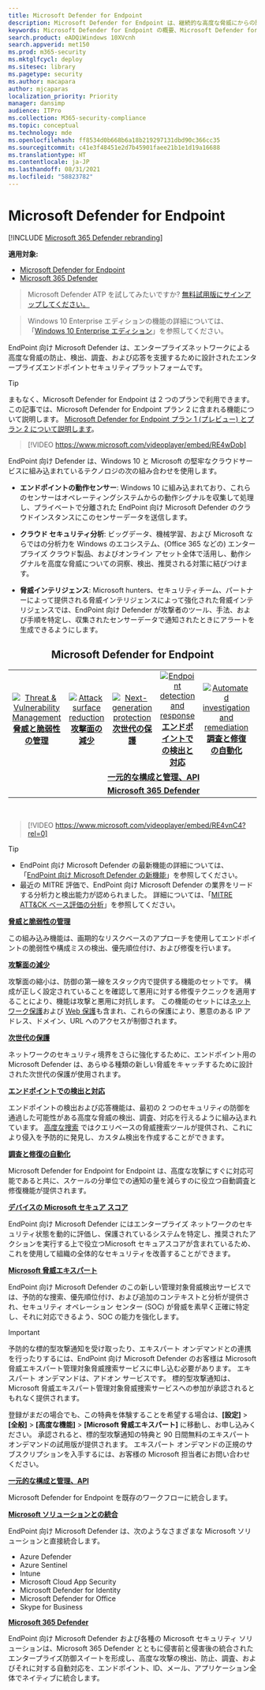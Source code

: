 ```yaml
---
title: Microsoft Defender for Endpoint
description: Microsoft Defender for Endpoint は、継続的な高度な脅威にからの防御に役立つエンタープライズ エンドポイントセキュリティ プラットフォームです。
keywords: Microsoft Defender for Endpoint の概要、Microsoft Defender for Endpoint の概要、サイバーセキュリティ、継続的な高度な脅威、エンタープライズ セキュリティ、コンピューター動作センサー、クラウド セキュリティ、分析、脅威インテリジェンス、攻撃面の縮小、次世代の保護、調査と修復の自動化、Microsoft 脅威エキスパート、セキュア スコア、高度な捜索、Microsoft 365 Defender、サイバー脅威の捜索
search.product: eADQiWindows 10XVcnh
search.appverid: met150
ms.prod: m365-security
ms.mktglfcycl: deploy
ms.sitesec: library
ms.pagetype: security
ms.author: macapara
author: mjcaparas
localization_priority: Priority
manager: dansimp
audience: ITPro
ms.collection: M365-security-compliance
ms.topic: conceptual
ms.technology: mde
ms.openlocfilehash: ff8534d0b668b6a18b219297131dbd90c366cc35
ms.sourcegitcommit: c41e3f48451e2d7b45901faee21b1e1d19a16688
ms.translationtype: HT
ms.contentlocale: ja-JP
ms.lasthandoff: 08/31/2021
ms.locfileid: "58823782"
---
```

# <a name="microsoft-defender-for-endpoint"></a>Microsoft Defender for Endpoint

[!INCLUDE [Microsoft 365 Defender rebranding](../../includes/microsoft-defender.md)]

**適用対象:**
- [Microsoft Defender for Endpoint](https://go.microsoft.com/fwlink/p/?linkid=2154037)
- [Microsoft 365 Defender](https://go.microsoft.com/fwlink/?linkid=2118804)

> Microsoft Defender ATP を試してみたいですか? [無料試用版にサインアップしてください。](https://signup.microsoft.com/create-account/signup?products=7f379fee-c4f9-4278-b0a1-e4c8c2fcdf7e&ru=https://aka.ms/MDEp2OpenTrial?ocid=docs-wdatp-exposedapis-abovefoldlink)

> Windows 10 Enterprise エディションの機能の詳細については、「[Windows 10 Enterprise エディション](https://www.microsoft.com/WindowsForBusiness/buy)」を参照してください。

EndPoint 向け Microsoft Defender は、エンタープライズネットワークによる高度な脅威の防止、検出、調査、および応答を支援するために設計されたエンタープライズエンドポイントセキュリティプラットフォームです。

> [!TIP]
> まもなく、Microsoft Defender for Endpoint は 2 つのプランで利用できます。 この記事では、Microsoft Defender for Endpoint プラン 2 に含まれる機能について説明します。 [Microsoft Defender for Endpoint プラン 1 (プレビュー) とプラン 2 について説明します](defender-endpoint-plan-1-2.md)。
> 

<p><p>

> [!VIDEO https://www.microsoft.com/videoplayer/embed/RE4wDob]

EndPoint 向け Defender は、Windows 10 と Microsoft の堅牢なクラウドサービスに組み込まれているテクノロジの次の組み合わせを使用します。

- **エンドポイントの動作センサー**: Windows 10 に組み込まれており、これらのセンサーはオペレーティングシステムからの動作シグナルを収集して処理し、プライベートで分離された EndPoint 向け Microsoft Defender のクラウドインスタンスにこのセンサーデータを送信します。

- **クラウド セキュリティ分析**: ビッグデータ、機械学習、および Microsoft ならではの分析力を Windows のエコシステム、(Office 365 などの) エンタープライズ クラウド製品、およびオンライン アセット全体で活用し、動作シグナルを高度な脅威についての洞察、検出、推奨される対策に結びつけます。　　　　　

- **脅威インテリジェンス**: Microsoft hunters、セキュリティチーム、パートナーによって提供される脅威インテリジェンスによって強化された脅威インテリジェンスでは、EndPoint 向け Defender が攻撃者のツール、手法、および手順を特定し、収集されたセンサーデータで通知されたときにアラートを生成できるようにします。

<center><h2>Microsoft Defender for Endpoint</center></h2>
<table>
<tr>
<td><a href="#tvm"><center><img src="images/TVM_icon.png" alt="Threat & Vulnerability Management"> <br><b>脅威と脆弱性の管理</b></center></a></td>
<td><a href="#asr"><center><img src="images/asr-icon.png" alt="Attack surface reduction"><br><b>攻撃面の減少</b></center></a></td>
<td><center><a href="#ngp"><img src="images/ngp-icon.png" alt="Next-generation protection"><br> <b>次世代の保護</b></a></center></td>
<td><center><a href="#edr"><img src="images/edr-icon.png" alt="Endpoint detection and response"><br> <b>エンドポイントでの検出と対応</b></a></center></td>
<td><center><a href="#ai"><img src="images/air-icon.png" alt="Automated investigation and remediation"><br> <b>調査と修復の自動化</b></a></center></td>
<td><center><a href="#mte"><img src="images/mte-icon.png" alt="Microsoft Threat Experts"><br> <b>Microsoft 脅威エキスパート</b></a></center></td>
</tr>
<tr>
<td colspan="7">
<a href="#apis"><center><b>一元的な構成と管理、API</a></b></center></td>
</tr>
<tr>
<td colspan="7"><a href="#mtp"><center><b>Microsoft 365 Defender</a></center></b></td>
</tr>
</table>
<br>

<p></p>

> [!VIDEO https://www.microsoft.com/videoplayer/embed/RE4vnC4?rel=0]

> [!TIP]
>
> - EndPoint 向け Microsoft Defender の最新機能の詳細については、「[EndPoint 向け Microsoft Defender の新機能](whats-new-in-microsoft-defender-atp.md)」を参照してください。
> - 最近の MITRE 評価で、EndPoint 向け Microsoft Defender の業界をリードする分析力と検出能力が認められました。 詳細については、「[MITRE ATT&CK ベース評価の分析](https://cloudblogs.microsoft.com/microsoftsecure/2018/12/03/insights-from-the-mitre-attack-based-evaluation-of-windows-defender-atp/)」を参照してください。

<a name="tvm"></a>

**[脅威と脆弱性の管理](next-gen-threat-and-vuln-mgt.md)**

この組み込み機能は、画期的なリスクベースのアプローチを使用してエンドポイントの脆弱性や構成ミスの検出、優先順位付け、および修復を行います。

<a name="asr"></a>

**[攻撃面の減少](overview-attack-surface-reduction.md)**

攻撃面の縮小は、防御の第一線をスタック内で提供する機能のセットです。 構成が正しく設定されていることを確認して悪用に対する修復テクニックを適用することにより、機能は攻撃と悪用に対抗します。 この機能のセットには[ネットワーク保護](network-protection.md)および [Web 保護](web-protection-overview.md)も含まれ、これらの保護により、悪意のある IP アドレス、ドメイン、URL へのアクセスが制御されます。

<a name="ngp"></a>

**[次世代の保護](next-generation-protection.md)**

ネットワークのセキュリティ境界をさらに強化するために、エンドポイント用の Microsoft Defender は、あらゆる種類の新しい脅威をキャッチするために設計された次世代の保護が使用されます。

<a name="edr"></a>

**[エンドポイントでの検出と対応](overview-endpoint-detection-response.md)**

エンドポイントの検出および応答機能は、最初の 2 つのセキュリティの防御を通過した可能性がある高度な脅威の検出、調査、対応を行えるように組み込まれています。 [高度な捜索](advanced-hunting-overview.md) ではクエリベースの脅威捜索ツールが提供され、これにより侵入を予防的に発見し、カスタム検出を作成することができます。

<a name="ai"></a>

**[調査と修復の自動化](automated-investigations.md)**

Microsoft Defender for Endpoint for Endpoint は、高度な攻撃にすぐに対応可能であると共に、スケールの分単位での通知の量を減らすのに役立つ自動調査と修復機能が提供されます。

<a name="ss"></a>

**[デバイスの Microsoft セキュア スコア](tvm-microsoft-secure-score-devices.md)**

EndPoint 向け Microsoft Defender にはエンタープライズ ネットワークのセキュリティ状態を動的に評価し、保護されているシステムを特定し、推奨されたアクションを実行する上で役立つMicrosoft セキュアスコアが含まれているため、これを使用して組織の全体的なセキュリティを改善することができます。

<a name="mte"></a>

**[Microsoft 脅威エキスパート](microsoft-threat-experts.md)**

EndPoint 向け Microsoft Defender のこの新しい管理対象脅威検出サービスでは、予防的な捜索、優先順位付け、および追加のコンテキストと分析が提供され、セキュリティ オペレーション センター (SOC) が脅威を素早く正確に特定し、それに対応できるよう、SOC の能力を強化します。

> [!IMPORTANT]
> 予防的な標的型攻撃通知を受け取ったり、エキスパート オンデマンドとの連携を行ったりするには、EndPoint 向け Microsoft Defender のお客様は Microsoft 脅威エキスパート管理対象脅威捜索サービスに申し込む必要があります。 エキスパート オンデマンドは、アドオン サービスです。 標的型攻撃通知は、Microsoft 脅威エキスパート管理対象脅威捜索サービスへの参加が承認されるともれなく提供されます。
>
> 登録がまだの場合でも、この特典を体験することを希望する場合は、**[設定]** \> **[全般]** \> **[高度な機能]** \> **[Microsoft 脅威エキスパート]** に移動し、お申し込みください。 承認されると、標的型攻撃通知の特典と 90 日間無料のエキスパート オンデマンドの試用版が提供されます。 エキスパート オンデマンドの正規のサブスクリプションを入手するには、お客様の Microsoft 担当者にお問い合わせください。

<a name="apis"></a>

**[一元的な構成と管理、API](management-apis.md)**

Microsoft Defender for Endpoint を既存のワークフローに統合します。

<a name="mtp"></a>

**[Microsoft ソリューションとの統合](threat-protection-integration.md)**

EndPoint 向け Microsoft Defender は、次のようなさまざまな Microsoft ソリューションと直接統合します。

- Azure Defender
- Azure Sentinel
- Intune
- Microsoft Cloud App Security
- Microsoft Defender for Identity
- Microsoft Defender for Office
- Skype for Business

**[Microsoft 365 Defender](/microsoft-365/security/defender/microsoft-threat-protection)**

EndPoint 向け Microsoft Defender および各種の Microsoft セキュリティ ソリューションは、Microsoft 365 Defender とともに侵害前と侵害後の統合されたエンタープライズ防御スイートを形成し、高度な攻撃の検出、防止、調査、およびそれに対する自動対応を、エンドポイント、ID、メール、アプリケーション全体でネイティブに統合します。

